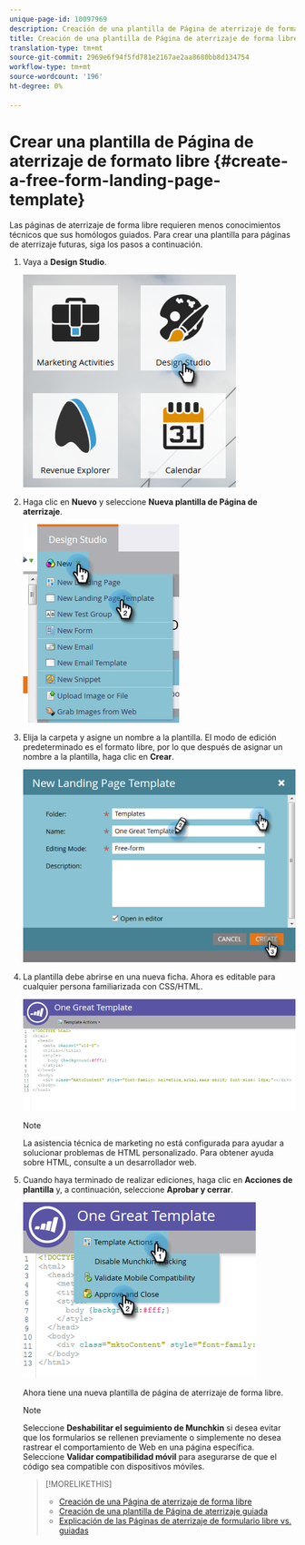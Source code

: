 ```yaml
---
unique-page-id: 10097969
description: Creación de una plantilla de Página de aterrizaje de formato libre - Documentos de marketing - Documentación del producto
title: Creación de una plantilla de Página de aterrizaje de forma libre
translation-type: tm+mt
source-git-commit: 2969e6f94f5fd781e2167ae2aa8680bb8d134754
workflow-type: tm+mt
source-wordcount: '196'
ht-degree: 0%

---
```



# Crear una plantilla de Página de aterrizaje de formato libre {#create-a-free-form-landing-page-template}

Las páginas de aterrizaje de forma libre requieren menos conocimientos técnicos que sus homólogos guiados. Para crear una plantilla para páginas de aterrizaje futuras, siga los pasos a continuación.

1. Vaya a **Design Studio**.

   ![](assets/one.png)

1. Haga clic en **Nuevo** y seleccione **Nueva plantilla de Página de aterrizaje**.

   ![](assets/two.png)

1. Elija la carpeta y asigne un nombre a la plantilla. El modo de edición predeterminado es el formato libre, por lo que después de asignar un nombre a la plantilla, haga clic en **Crear**.

   ![](assets/three.png)

1. La plantilla debe abrirse en una nueva ficha. Ahora es editable para cualquier persona familiarizada con CSS/HTML.

   ![](assets/four.png)

   >[!NOTE]
   >
   >La asistencia técnica de marketing no está configurada para ayudar a solucionar problemas de HTML personalizado. Para obtener ayuda sobre HTML, consulte a un desarrollador web.

1. Cuando haya terminado de realizar ediciones, haga clic en **Acciones de plantilla** y, a continuación, seleccione **Aprobar y cerrar**.

   ![](assets/five.png)

   Ahora tiene una nueva plantilla de página de aterrizaje de forma libre.

   >[!NOTE]
   >
   >Seleccione **Deshabilitar el seguimiento de Munchkin** si desea evitar que los formularios se rellenen previamente o simplemente no desea rastrear el comportamiento de Web en una página específica.\
   >Seleccione **Validar compatibilidad móvil** para asegurarse de que el código sea compatible con dispositivos móviles.

   >[!MORELIKETHIS]
   >
   >* [Creación de una Página de aterrizaje de forma libre](/help/marketo/product-docs/demand-generation/landing-pages/free-form-landing-pages/create-a-free-form-landing-page.md)
   >* [Creación de una plantilla de Página de aterrizaje guiada](/help/marketo/product-docs/demand-generation/landing-pages/landing-page-templates/create-a-guided-landing-page-template.md)
   >* [Explicación de las Páginas de aterrizaje de formulario libre vs. guiadas](/help/marketo/product-docs/demand-generation/landing-pages/understanding-landing-pages/understanding-free-form-vs-guided-landing-pages.md)

